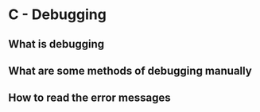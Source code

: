 # C - Debugging

## What is debugging
## What are some methods of debugging manually
## How to read the error messages

